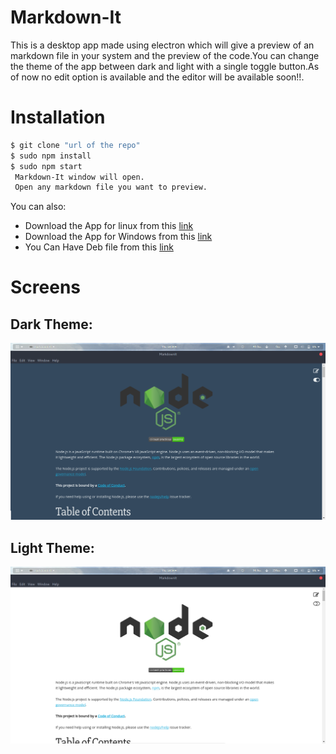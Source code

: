 # Markdown-It
This is a desktop app made using electron which will give a preview of an markdown file in your system and the preview of the code.You can change the theme of the app between dark and light with a single toggle button.As of now no edit option is available and the editor will be available soon!!.


# Installation

```sh
$ git clone "url of the repo"
$ sudo npm install
$ sudo npm start
 Markdown-It window will open.
 Open any markdown file you want to preview.
```



You can also:
  - Download the App for linux from this [link]()
  - Download the App for Windows from this [link]()
  - You Can Have Deb file from this [link]()

# Screens
Dark Theme:
---------
![scr1](scr1.png)

Light Theme:
--------
![scr2](scr2.png)
